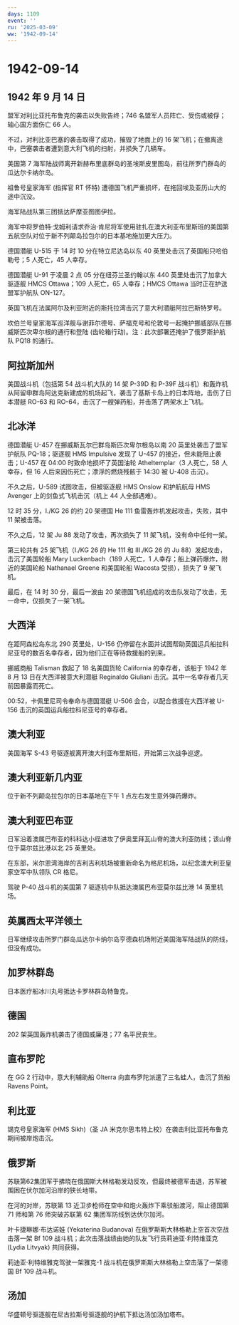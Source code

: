 ```yaml
---
days: 1109
event: ''
ru: '2025-03-09'
ww: '1942-09-14'
---
```


# 1942-09-14

## 1942 年 9 月 14 日

盟军对利比亚托布鲁克的袭击以失败告终；746
名盟军人员阵亡、受伤或被俘；轴心国方面伤亡 66 人。

不过，对利比亚巴塞的袭击取得了成功，摧毁了地面上的 16
架飞机；在撤离途中，巴塞袭击者遭到意大利飞机的扫射，并损失了几辆车。

美国第 7
海军陆战师离开新赫布里底群岛的圣埃斯皮里图岛，前往所罗门群岛的瓜达尔卡纳尔岛。

祖鲁号皇家海军 (指挥官 RT 怀特)
遭德国飞机严重损坏，在拖回埃及亚历山大的途中沉没。

海军陆战队第三团抵达萨摩亚图图伊拉。

海军中将罗伯特·戈姆利请求乔治·肯尼将军使用驻扎在澳大利亚布里斯班的美国第五航空队对位于新不列颠岛拉包尔的日本基地施加更大压力。

德国潜艇 U-515 于 14 时 10 分在特立尼达岛以东 40
英里处击沉了英国船只哈伯勒号；5 人死亡，45 人幸存。

德国潜艇 U-91 于凌晨 2 点 05 分在纽芬兰圣约翰以东 440
英里处击沉了加拿大驱逐舰 HMCS Ottawa；109 人死亡，65 人幸存；HMCS Ottawa
当时正在护送盟军护航队 ON-127。

英国飞机在法属阿尔及利亚附近的斯托拉湾击沉了意大利潜艇阿拉巴斯特罗号。

坎伯兰号皇家海军巡洋舰与谢菲尔德号、萨福克号和伦敦号一起掩护挪威部队在挪威斯匹次卑尔根的通行和登陆
(齿轮箱行动)。注：此次部署还掩护了俄罗斯护航队 PQ18 的通行。

## 阿拉斯加州

美国战斗机（包括第 54 战斗机大队的 14 架 P-39D 和 P-39F
战斗机）和轰炸机从阿留申群岛阿达克新建成的机场起飞，袭击了基斯卡岛上的日本阵地，击伤了日本潜艇
RO-63 和 RO-64，击沉了一艘弹药船，并击落了两架水上飞机。

## 北冰洋

德国潜艇 U-457 在挪威斯瓦尔巴群岛斯匹次卑尔根岛以南 20
英里处袭击了盟军护航队 PQ-18；驱逐舰 HMS Impulsive 发现了 U-457
的接近，但未能阻止袭击；U-457 在 04:00 时致命地损坏了英国油轮
Atheltemplar（3 人死亡，58 人幸存，但 16
人后来因伤死亡；漂浮的燃烧残骸于 14:30 被 U-408 击沉）。

不久之后，U-589 试图攻击，但被驱逐舰 HMS Onslow 和护航航母 HMS Avenger
上的剑鱼式飞机击沉（机上 44 人全部遇难）。

12 时 35 分，I./KG 26 的约 20 架德国 He 111
鱼雷轰炸机发起攻击，失败，其中 11 架被击落。

不久之后，12 架 Ju 88 发动了攻击，再次损失了 11
架飞机，没有命中任何一架。

第三轮共有 25 架飞机（I./KG 26 的 He 111 和 III./KG 26 的 Ju
88）发起攻击，击沉了美国轮船 Mary Luckenbach（189 人死亡，1
人幸存；船上弹药爆炸，附近的美国轮船 Nathanael Greene 和美国轮船 Wacosta
受损），损失了 9 架飞机。

最后，在 14 时 30 分，最后一波由 20
架德国飞机组成的攻击队发动了攻击，无一命中，仅损失了一架飞机。

## 大西洋

在距阿森松岛东北 290 英里处，U-156
仍停留在水面并试图帮助英国运兵船拉科尼亚号的数百名幸存者，因为他们正在等待救援船的到来。

挪威商船 Talisman 救起了 18 名美国货轮 California 的幸存者，该船于 1942
年 8 月 13 日在大西洋被意大利潜艇 Reginaldo Giuliani
击沉。其中一名幸存者几天前因暴露而死亡。

00:52，卡佩里尼司令奉命与德国潜艇 U-506 会合，以配合救援在大西洋被 U-156
击沉的英国运兵船拉科尼亚号的幸存者。

## 澳大利亚

美国海军 S-43 号驱逐舰离开澳大利亚布里斯班，开始第三次战争巡逻。

## 澳大利亚新几内亚

位于新不列颠岛拉包尔的日本基地在下午 1 点左右发生意外弹药爆炸。

## 澳大利亚巴布亚

日军沿着澳属巴布亚的科科达小径进攻了伊奥里拜瓦山脊的澳大利亚防线；该山脊位于莫尔兹比港以北
25 英里处。

在东部，米尔恩湾海岸的吉利吉利机场被重新命名为格尼机场，以纪念澳大利亚皇家空军中队领队
CR 格尼。

驾驶 P-40 战斗机的美国第 7 驱逐机中队抵达澳属巴布亚莫尔兹比港 14
英里机场。

## 英属西太平洋领土

日军继续攻击所罗门群岛瓜达尔卡纳尔岛亨德森机场附近美国海军陆战队的防线，但没有成功。

## 加罗林群岛

日本医疗船冰川丸号抵达卡罗林群岛特鲁克。

## 德国

202 架英国轰炸机袭击了德国威廉港；77 名平民丧生。

## 直布罗陀

在 GG 2 行动中，意大利辅助船 Olterra
向直布罗陀派遣了三名蛙人，击沉了货船 Ravens Point。

## 利比亚

锡克号皇家海军 (HMS Sikh)（圣 JA
米克尔思韦特上校）在袭击利比亚托布鲁克期间被岸炮击沉。

## 俄罗斯

苏联第62集团军于拂晓在俄国斯大林格勒发动反攻，但最终被德军击退，苏军被围困在伏尔加河沿岸的狭长地带。

在河的对岸，苏联第 13 近卫步枪师在空中和炮火轰炸下乘驳船渡河，阻止德国第
71 师和第 76 师突破苏联第 62 集团军防线到达伏尔加河。

叶卡捷琳娜·布达诺娃 (Yekaterina Budanova)
在俄罗斯斯大林格勒上空首次空战击落一架 Bf 109
战斗机；此次击落战绩由她的队友飞行员莉迪亚·利特维亚克 (Lydia Litvyak)
共同获得。

莉迪亚·利特维雅克驾驶一架雅克-1
战斗机在俄罗斯斯大林格勒上空击落了一架德国 Bf 109 战斗机。

## 汤加

华盛顿号驱逐舰在尼古拉斯号驱逐舰的护航下抵达汤加汤加塔布。
